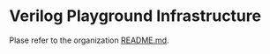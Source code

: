 # Verilog Playground Infrastructure

Plase refer to the organization [README.md](https://github.com/verilog-playground/.github/blob/main/profile/README.md).
